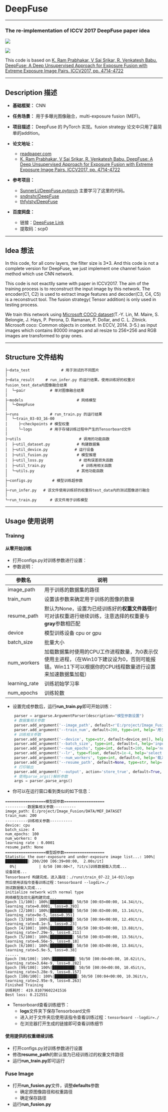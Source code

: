 # DeepFuse

---

### The re-implementation of ICCV 2017 DeepFuse paper idea

![](figure\Schematic%20diagram.png)

![](figure\framework.png)

This code is based on [K. Ram Prabhakar, V Sai Srikar, R. Venkatesh Babu. DeepFuse: A Deep Unsupervised Approach for Exposure Fusion with Extreme Exposure Image Pairs. ICCV2017, pp. 4714-4722](http://openaccess.thecvf.com/content_iccv_2017/html/Prabhakar_DeepFuse_A_Deep_ICCV_2017_paper.html)

---

## Description 描述
- **基础框架：** CNN
- **任务场景：** 用于多曝光图像融合，multi-exposure fusion (MEF)。
- **项目描述：** DeepFuse 的 PyTorch 实现。fusion strategy 论文中只用了最简单的addition。
- **论文地址：**
  - [readpaper.com](https://readpaper.com/home/) 
  - [K. Ram Prabhakar, V Sai Srikar, R. Venkatesh Babu. DeepFuse: A Deep Unsupervised Approach for Exposure Fusion with Extreme Exposure Image Pairs. ICCV2017, pp. 4714-4722](http://openaccess.thecvf.com/content_iccv_2017/html/Prabhakar_DeepFuse_A_Deep_ICCV_2017_paper.html)
- **参考项目：**
  - [SunnerLi/DeepFuse.pytorch](https://github.com/SunnerLi/DeepFuse.pytorch) 主要学习了这里的代码。
  - [sndnshr/DeepFuse](https://github.com/sndnshr/DeepFuse)
  - [thfylsty/DeepFuse](https://github.com/thfylsty/Classic-and-state-of-the-art-image-fusion-methods/tree/main/deepfuse)

- **百度网盘：**
  - 链接：[DeepFuse Link](https://pan.baidu.com/s/12cvVquASeokZ7xkvM7sHeA?pwd=scp0)
  - 提取码：scp0

---

## Idea 想法

In this code, for all conv layers, the filter size is 3*3. And this code is not a complete version for DeepFuse, we just implement one channel fusion method which use CNN network.

This code is not exactlly same with paper in ICCV2017. The aim of the training process is to reconstruct the input image by this network. The encoder(C1, C2) is used to extract image features and decoder(C3, C4, C5) is a reconstruct tool. The fusion strategy( Tensor addition) is only used in testing process.

We train this network using [Microsoft COCO dataset](http://msvocds.blob.core.windows.net/coco2014/train2014.zip)(T.-Y. Lin, M. Maire, S. Belongie, J. Hays, P. Perona, D. Ramanan, P. Dollar, and C. L. Zitnick. Microsoft coco: Common objects in context. In ECCV, 2014. 3-5.) as input images which contains 80000 images and all resize to 256×256 and RGB images are transformed to gray ones.

---

## Structure 文件结构

```shell
├─data_test              # 用于测试的不同图片
│ 
├─data_result     # run_infer.py 的运行结果。使用训练好的权重对fusion_test_data内图像融合结果 
│  └─pair           # 单对图像融合结果
|
├─models                        # 网络模型
│  └─DeepFuse
│ 
├─runs              # run_train.py 的运行结果
│  └─train_03-03_16-00
│     ├─checkpoints # 模型权重
│     └─logs        # 用于存储训练过程中产生的Tensorboard文件
|
├─utils                          # 调用的功能函数
│  ├─util_dataset.py            # 构建数据集
│  ├─util_device.py            # 运行设备 
│  ├─util_fusion.py             # 模型推理
│  ├─util_loss.py                # 结构误差损失函数
│  ├─util_train.py                # 训练用相关函数
│  └─utils.py                   # 其他功能函数
│ 
├─configs.py         # 模型训练超参数
│ 
├─run_infer.py   # 该文件使用训练好的权重将test_data内的测试图像进行融合
│ 
└─run_train.py      # 该文件用于训练模型
```
---
## Usage 使用说明

### Trainng

#### 从零开始训练

* 打开configs.py对训练参数进行设置：
* 参数说明：

| 参数名           | 说明                                                                                  |
| ------------- | ----------------------------------------------------------------------------------- |
| image_path    | 用于训练的数据集的路径                                                                         |
| train_num     | 设置该参数来确定用于训练的图像的数量                                                                  |
| resume_path   | 默认为None，设置为已经训练好的**权重文件路径**时可对该权重进行继续训练，注意选择的权重要与**gray**参数相匹配                      |
| device        | 模型训练设备 cpu or gpu                                                                   |
| batch_size    | 批量大小                                                                                |
| num_workers   | 加载数据集时使用的CPU工作进程数量，为0表示仅使用主进程，（在Win10下建议设为0，否则可能报错。Win11下可以根据你的CPU线程数量进行设置来加速数据集加载） |
| learning_rate | 训练初始学习率                                                                             |
| num_epochs    | 训练轮数                                                                                |

* 设置完成参数后，运行**run_train.py**即可开始训练：

```python
    parser = argparse.ArgumentParser(description="模型参数设置")
    # 数据集相关参数
    parser.add_argument('--image_path', default=r'E:/project/Image_Fusion/DATA/MEF_DATASET', type=str, help='数据集路径')
    parser.add_argument('--train_num', default=200, type=int, help='用于训练的图像数量')
    # 训练相关参数
    parser.add_argument('--device', type=str, default=device_on(), help='训练设备')
    parser.add_argument('--batch_size', type=int, default=4, help='input batch size, default=4')
    parser.add_argument('--num_epochs', type=int, default=100, help='number of epochs to train for, default=10')
    parser.add_argument('--lr', type=float, default=1e-4, help='select the learning rate, default=1e-2')
    parser.add_argument('--num_workers', type=int, default=0, help='载入数据集所调用的cpu线程数')
    parser.add_argument('--resume_path', default=None, type=str, help='导入已训练好的模型路径')
    # 打印输出
    parser.add_argument('--output', action='store_true', default=True, help="shows output")
    # 使用parse_args()解析参数
    args = parser.parse_args()
```

* 你可以在运行窗口看到类似的如下信息：

```
==================模型超参数==================
----------数据集相关参数----------
image_path: E:/project/Image_Fusion/DATA/MEF_DATASET
train_num: 200
----------训练相关参数----------
device: cpu
batch_size: 4
num_epochs: 100
num_workers: 0
learning rate : 0.0001
resume_path: None
==================模型超参数==================
Statistic the over-exposure and under-exposure image list...: 100%|██████████| 200/200 [06:39<00:00,  2.00s/it]
  0%|          | 0/50 [00:00<?, ?it/s]训练数据载入完成...
设备就绪...
Tensorboard 构建完成，进入路径：./runs\train_07-22_14-01\logs
然后使用该指令查看训练过程：tensorboard --logdir=./
测试数据载入完成...
initialize network with normal type
网络模型及优化器构建完成...
Epoch [1/100]: 100%|██████████| 50/50 [00:03<00:00, 14.34it/s, learning_rate=0.0001, loss=0.393]
Epoch [2/100]: 100%|██████████| 50/50 [00:03<00:00, 13.14it/s, learning_rate=9e-5, loss=0.351]
Epoch [3/100]: 100%|██████████| 50/50 [00:04<00:00, 12.49it/s, learning_rate=8.1e-5, loss=0.23]
Epoch [4/100]: 100%|██████████| 50/50 [00:03<00:00, 13.88it/s, learning_rate=7.29e-5, loss=0.211]
Epoch [5/100]: 100%|██████████| 50/50 [00:03<00:00, 13.56it/s, learning_rate=6.56e-5, loss=0.18]
Epoch [6/100]: 100%|██████████| 50/50 [00:03<00:00, 13.84it/s, learning_rate=5.9e-5, loss=0.38]
......
Epoch [98/100]: 100%|██████████| 50/50 [00:04<00:00, 10.62it/s, learning_rate=3.64e-9, loss=0.282]
Epoch [99/100]: 100%|██████████| 50/50 [00:04<00:00, 10.45it/s, learning_rate=3.28e-9, loss=0.157]
Epoch [100/100]: 100%|██████████| 50/50 [00:04<00:00, 10.36it/s, learning_rate=2.95e-9, loss=0.263]
Finished Training
训练耗时： 419.81079602241516
Best loss: 0.212551
```

* Tensorboard查看训练细节：
  * **logs**文件夹下保存Tensorboard文件
  * 进入对于文件夹后使用该指令查看训练过程：`tensorboard --logdir=./`
  * 在浏览器打开生成的链接即可查看训练细节

#### 使用提供的权重继续训练

* 打开configs.py对训练参数进行设置
* 修改**resume_path**的默认值为已经训练过的权重文件路径
* 运行**run_train.py**即可运行

### Fuse Image

* 打开**run_fusion.py**文件，调整**defaults**参数
  * 确定原图像路径和权重路径
  * 确定保存路径
* 运行**run_fusion.py**
